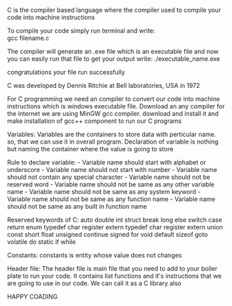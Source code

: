 C is the compiler based language where the compiler used to compile your code into machine instructions

To compile your code simply run terminal and write:  
    gcc filename.c

The compiler will generate an .exe file which is an executable file and now you can easily run that file to get your output
write: 
    ./executable_name.exe

congratulations your file run successfully


C was developed by Dennis Ritchie at Bell laboratories, USA in 1972

For C programming we need an compiler to convert our code into machine instructions which is windows executable file. Download an any compiler for the internet we are using MinGW gcc compiler.
download and install it and make installation of gcc++ component to run our C programs

Variables:
    Variables are the containers to store data with perticular name. so, that we can use it in overall program.
Declaration of variable is nothing but naming the container where the value is going to store

Rule to declare variable: 
    - Variable name should start with alphabet or underscore
    - Variable name should not start with number
    - Variable name should not contain any special character
    - Variable name should not be reserved word
    - Variable name should not be same as any other variable name
    - Variable name should not be same as any system keyword
    - Variable name should not be same as any function name
    - Variable name should not be same as any built in function name

Reserved keywords of C:
    auto    double  int     struct  break   long    else    switch  case    return  enum    typedef char    register        extern  typedef char    register    extern  union   const   short   float   unsigned    continue    signed  for void    default sizeof  goto    volatile    do  static  if      while

Constants:
    constants is entity whose value does not changes


Header file:
    The header file is main file that you need to add to your boiler plate to run your code. It contains list functions and it's instructions that we are going to use in our code.
    We can call it as a C library also

HAPPY COADING

